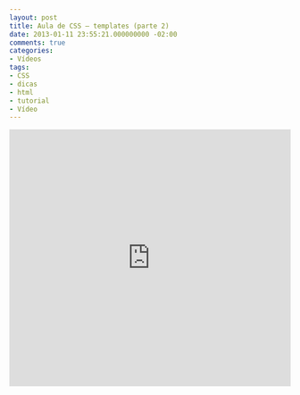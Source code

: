 ```yaml
---
layout: post
title: Aula de CSS – templates (parte 2)
date: 2013-01-11 23:55:21.000000000 -02:00
comments: true
categories:
- Vídeos
tags:
- CSS
- dicas
- html
- tutorial
- Vídeo
---
```


<div class="video-responsive">
  <iframe src="http://www.youtube.com/embed/3cpECLtHPpM" height="460" width="100%" allowfullscreen="" frameborder="0"></iframe>
</div>